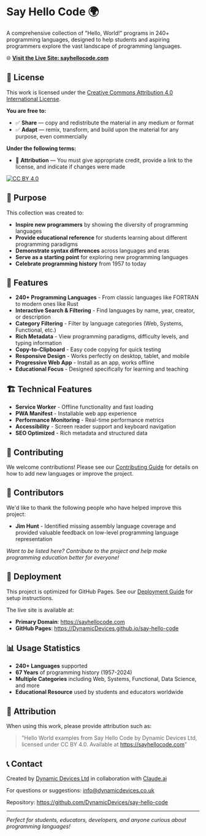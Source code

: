 # Say Hello Code 🌍

A comprehensive collection of "Hello, World!" programs in 240+ programming languages, designed to help students and aspiring programmers explore the vast landscape of programming languages.

🌐 **[Visit the Live Site: sayhellocode.com](https://sayhellocode.com)**

## 📄 License

This work is licensed under the [Creative Commons Attribution 4.0 International License](https://creativecommons.org/licenses/by/4.0/).

**You are free to:**
- ✅ **Share** — copy and redistribute the material in any medium or format
- ✅ **Adapt** — remix, transform, and build upon the material for any purpose, even commercially

**Under the following terms:**
- 📝 **Attribution** — You must give appropriate credit, provide a link to the license, and indicate if changes were made

[![CC BY 4.0](https://licensebuttons.net/l/by/4.0/88x31.png)](https://creativecommons.org/licenses/by/4.0/)

## 🎯 Purpose

This collection was created to:

- **Inspire new programmers** by showing the diversity of programming languages
- **Provide educational reference** for students learning about different programming paradigms
- **Demonstrate syntax differences** across languages and eras
- **Serve as a starting point** for exploring new programming languages
- **Celebrate programming history** from 1957 to today

## 🚀 Features

- **240+ Programming Languages** - From classic languages like FORTRAN to modern ones like Rust
- **Interactive Search & Filtering** - Find languages by name, year, creator, or description
- **Category Filtering** - Filter by language categories (Web, Systems, Functional, etc.)
- **Rich Metadata** - View programming paradigms, difficulty levels, and typing information
- **Copy-to-Clipboard** - Easy code copying for quick testing
- **Responsive Design** - Works perfectly on desktop, tablet, and mobile
- **Progressive Web App** - Install as an app, works offline
- **Educational Focus** - Designed specifically for learning and teaching

## 🏗️ Technical Features

- **Service Worker** - Offline functionality and fast loading
- **PWA Manifest** - Installable web app experience  
- **Performance Monitoring** - Real-time performance metrics
- **Accessibility** - Screen reader support and keyboard navigation
- **SEO Optimized** - Rich metadata and structured data

## 🤝 Contributing

We welcome contributions! Please see our [Contributing Guide](CONTRIBUTING.md) for details on how to add new languages or improve the project.

## 👥 Contributors

We'd like to thank the following people who have helped improve this project:

- **Jim Hunt** - Identified missing assembly language coverage and provided valuable feedback on low-level programming language representation

*Want to be listed here? Contribute to the project and help make programming education better for everyone!*

## 🚀 Deployment

This project is optimized for GitHub Pages. See our [Deployment Guide](DEPLOYMENT.md) for setup instructions.

The live site is available at:
- **Primary Domain**: https://sayhellocode.com
- **GitHub Pages**: https://DynamicDevices.github.io/say-hello-code

## 📊 Usage Statistics

- **240+ Languages** supported
- **67 Years** of programming history (1957-2024)
- **Multiple Categories** including Web, Systems, Functional, Data Science, and more
- **Educational Resource** used by students and educators worldwide

## 🙏 Attribution

When using this work, please provide attribution such as:

> "Hello World examples from Say Hello Code by Dynamic Devices Ltd, licensed under CC BY 4.0. Available at https://sayhellocode.com"

## 📞 Contact

Created by [Dynamic Devices Ltd](https://www.dynamicdevices.co.uk) in collaboration with [Claude.ai](https://claude.ai)

For questions or suggestions: [info@dynamicdevices.co.uk](mailto:info@dynamicdevices.co.uk)

Repository: https://github.com/DynamicDevices/say-hello-code

---

*Perfect for students, educators, developers, and anyone curious about programming languages!*